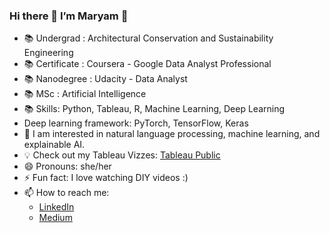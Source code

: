 ### Hi there 👋 I’m Maryam 👩

- 📚 Undergrad : Architectural Conservation and Sustainability Engineering 
- 📚 Certificate : Coursera - Google Data Analyst Professional
- 📚 Nanodegree : Udacity - Data Analyst
- 📚 MSc : Artificial Intelligence 
- 📚 Skills: Python, Tableau, R, Machine Learning, Deep Learning
- Deep learning framework: PyTorch, TensorFlow, Keras 
- 👀 I am interested in natural language processing, machine learning, and explainable AI.
- 💡 Check out my Tableau Vizzes: [Tableau Public](https://public.tableau.com/app/profile/maryam)
- 😄 Pronouns: she/her 
- ⚡ Fun fact: I love watching DIY videos :) 
- 📫 How to reach me:
  - [LinkedIn](https://www.linkedin.com/in/maryam-bala/)
  - [Medium ](https://medium.com/@maryambee)
